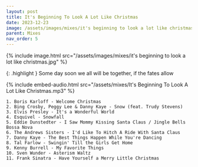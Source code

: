 ```yaml
---
layout: post
title: It's Beginning To Look A Lot Like Christmas
date: 2023-12-23
image: /assets/images/mixes/it's beginning to look a lot like christmas.jpg
parent: Mixes
nav_order: 5
---
```

{% include image.html src="/assets/images/mixes/it's beginning to look a lot like christmas.jpg" %}

{: .highlight }
Some day soon we all will be together, if the fates allow

{% include embed-audio.html src="/assets/mixes/It's Beginning To Look A Lot Like Christmas.mp3" %}

```
1. Boris Karloff - Welcome Christmas
2. Bing Crosby, Peggy Lee & Danny Kaye - Snow (feat. Trudy Stevens)
3. Elvis Presley - It's a Wonderful World
4. Esquivel - Snowfall
5. Eddie Dunstedter - I Saw Mommy Kissing Santa Claus / Jingle Bells Bossa Nova
6. The Andrews Sisters - I'd Like To Hitch A Ride With Santa Claus
7. Danny Kaye - The Best Things Happen While You're Dancing
8. Tal Farlow - Swingin' Till the Girls Get Home
9. Kenny Burrell - My Favorite Things
10. Sven Wunder - Asterism Waltz
11. Frank Sinatra - Have Yourself a Merry Little Christmas
````
